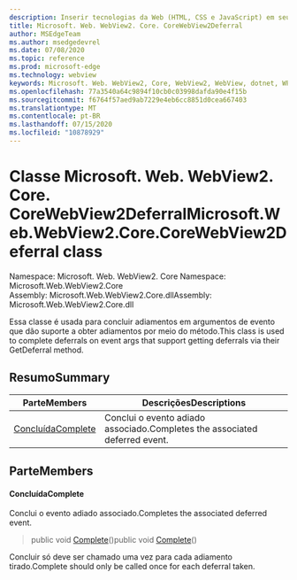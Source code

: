 ```yaml
---
description: Inserir tecnologias da Web (HTML, CSS e JavaScript) em seus aplicativos nativos com o controle WebView2 do Microsoft Edge
title: Microsoft. Web. WebView2. Core. CoreWebView2Deferral
author: MSEdgeTeam
ms.author: msedgedevrel
ms.date: 07/08/2020
ms.topic: reference
ms.prod: microsoft-edge
ms.technology: webview
keywords: Microsoft. Web. WebView2, Core, WebView2, WebView, dotnet, WPF, WinForms, app, Edge, CoreWebView2, CoreWebView2Controller, controle do navegador, Edge HTML, Microsoft. Web. WebView2. Core. CoreWebView2Deferral
ms.openlocfilehash: 77a3540a64c9894f10cb0c03998dafda90e4f15b
ms.sourcegitcommit: f6764f57aed9ab7229e4eb6cc8851d0cea667403
ms.translationtype: MT
ms.contentlocale: pt-BR
ms.lasthandoff: 07/15/2020
ms.locfileid: "10878929"
---
```

# <span data-ttu-id="e455a-104">Classe Microsoft. Web. WebView2. Core. CoreWebView2Deferral</span><span class="sxs-lookup"><span data-stu-id="e455a-104">Microsoft.Web.WebView2.Core.CoreWebView2Deferral class</span></span> 

<span data-ttu-id="e455a-105">Namespace: Microsoft. Web. WebView2. Core </span><span class="sxs-lookup"><span data-stu-id="e455a-105">Namespace: Microsoft.Web.WebView2.Core</span></span>\
<span data-ttu-id="e455a-106">Assembly: Microsoft.Web.WebView2.Core.dll</span><span class="sxs-lookup"><span data-stu-id="e455a-106">Assembly: Microsoft.Web.WebView2.Core.dll</span></span>

<span data-ttu-id="e455a-107">Essa classe é usada para concluir adiamentos em argumentos de evento que dão suporte a obter adiamentos por meio do método.</span><span class="sxs-lookup"><span data-stu-id="e455a-107">This class is used to complete deferrals on event args that support getting deferrals via their GetDeferral method.</span></span>

## <span data-ttu-id="e455a-108">Resumo</span><span class="sxs-lookup"><span data-stu-id="e455a-108">Summary</span></span>

 <span data-ttu-id="e455a-109">Parte</span><span class="sxs-lookup"><span data-stu-id="e455a-109">Members</span></span>                        | <span data-ttu-id="e455a-110">Descrições</span><span class="sxs-lookup"><span data-stu-id="e455a-110">Descriptions</span></span>
--------------------------------|---------------------------------------------
[<span data-ttu-id="e455a-111">Concluída</span><span class="sxs-lookup"><span data-stu-id="e455a-111">Complete</span></span>](#complete) | <span data-ttu-id="e455a-112">Conclui o evento adiado associado.</span><span class="sxs-lookup"><span data-stu-id="e455a-112">Completes the associated deferred event.</span></span>

## <span data-ttu-id="e455a-113">Parte</span><span class="sxs-lookup"><span data-stu-id="e455a-113">Members</span></span>

#### <span data-ttu-id="e455a-114">Concluída</span><span class="sxs-lookup"><span data-stu-id="e455a-114">Complete</span></span> 

<span data-ttu-id="e455a-115">Conclui o evento adiado associado.</span><span class="sxs-lookup"><span data-stu-id="e455a-115">Completes the associated deferred event.</span></span>

> <span data-ttu-id="e455a-116">public void [Complete](#complete)()</span><span class="sxs-lookup"><span data-stu-id="e455a-116">public void [Complete](#complete)()</span></span>

<span data-ttu-id="e455a-117">Concluir só deve ser chamado uma vez para cada adiamento tirado.</span><span class="sxs-lookup"><span data-stu-id="e455a-117">Complete should only be called once for each deferral taken.</span></span>

